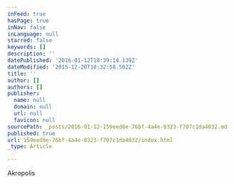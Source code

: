 ```yaml
---
inFeed: true
hasPage: true
inNav: false
inLanguage: null
starred: false
keywords: []
description: ''
datePublished: '2016-01-12T18:39:14.139Z'
dateModified: '2015-12-20T18:32:58.502Z'
title: ''
author: []
authors: []
publisher:
  name: null
  domain: null
  url: null
  favicon: null
sourcePath: _posts/2016-01-12-159eed8e-76bf-4a4e-8323-f707c1da4032.md
published: true
url: 159eed8e-76bf-4a4e-8323-f707c1da4032/index.html
_type: Article

---
```

Akropolis